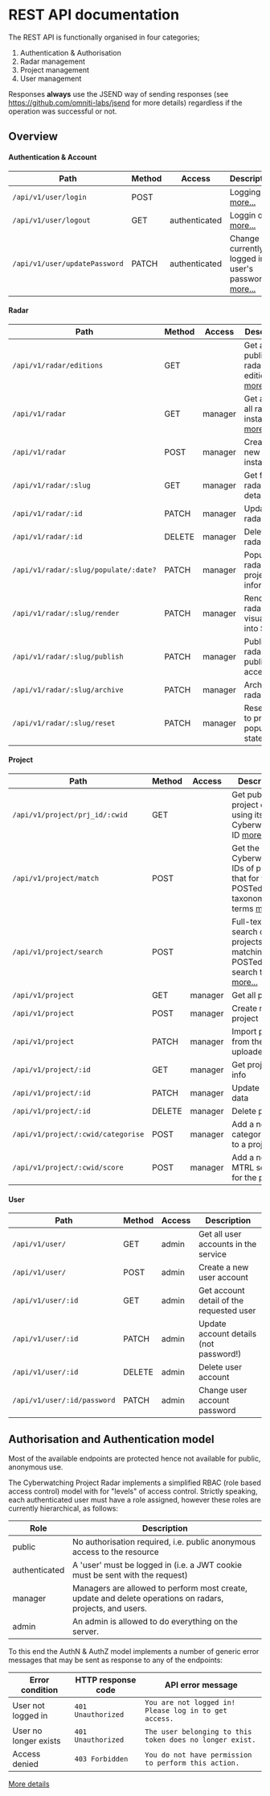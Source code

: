 # REST API documentation

The REST API is functionally organised in four categories;

1. Authentication & Authorisation
1. Radar management
1. Project management
1. User management

Responses **always** use the JSEND way of sending responses (see https://github.com/omniti-labs/jsend for more details) regardless if the operation was successful or not.

## Overview

#### Authentication & Account

Path                          | Method | Access        | Description
------------------------------|--------|---------------|----------------------------------------
`/api/v1/user/login`          | POST   |               | Logging in. [more...](auth/auth_login.md)
`/api/v1/user/logout`         | GET    | authenticated | Loggin out. [more...](auth/auth_logout.md)
`/api/v1/user/updatePassword` | PATCH  | authenticated | Change the currently logged in user's password. [more...](auth/auth_password.md)

#### Radar 

Path                                  | Method | Access    | Description
--------------------------------------|--------|-----------|----------------------------------------
`/api/v1/radar/editions`              | GET    |           | Get a list of published radar editions [more...](radar/radar_editions.md)
`/api/v1/radar`                       | GET    | manager   | Get a list of all radar instances [more...](radar/radar_get_all.md)
`/api/v1/radar`                       | POST   | manager   | Create a new radar instance
`/api/v1/radar/:slug`                 | GET    | manager   | Get full radar details
`/api/v1/radar/:id`                   | PATCH  | manager   | Update radar 
`/api/v1/radar/:id`                   | DELETE | manager   | Delete a radar
`/api/v1/radar/:slug/populate/:date?` | PATCH  | manager   | Populate a radar with project information.
`/api/v1/radar/:slug/render`          | PATCH  | manager   | Render the radar visualisation into SVG
`/api/v1/radar/:slug/publish`         | PATCH  | manager   | Publish the radar for public access
`/api/v1/radar/:slug/archive`         | PATCH  | manager   | Archive the radar 
`/api/v1/radar/:slug/reset`           | PATCH  | manager   | Reset radar to pre-populated state

#### Project

Path                               | Method | Access    | Description
-----------------------------------|--------|-----------|----------------------------------------
`/api/v1/project/prj_id/:cwid`     | GET    |           | Get public project data using its Cyberwatching ID [more...](project/project_get_cwid.md)
`/api/v1/project/match`            | POST   |           | Get the Cyberwatching IDs of projects that for the POSTed taxonomy terms [more...](project/project_match.md)
`/api/v1/project/search`           | POST   |           | Full-text search of projects matching the POSTed search terms. [more...](project/project_search.md)
`/api/v1/project`                  | GET    | manager   | Get all projects
`/api/v1/project`                  | POST   | manager   | Create new project
`/api/v1/project`                  | PATCH  | manager   | Import projects from the uploaded file
`/api/v1/project/:id`              | GET    | manager   | Get project info
`/api/v1/project/:id`              | PATCH  | manager   | Update project data
`/api/v1/project/:id`              | DELETE | manager   | Delete project
`/api/v1/project/:cwid/categorise` | POST   | manager   | Add a new categorisation to a project
`/api/v1/project/:cwid/score`      | POST   | manager   | Add a new MTRL score for the project

#### User

Path                          | Method | Access    | Description
------------------------------|--------|-----------|----------------------------------------
`/api/v1/user/`               | GET    | admin     | Get all user accounts in the service
`/api/v1/user/`               | POST   | admin     | Create a new user account
`/api/v1/user/:id`            | GET    | admin     | Get account detail of the requested user
`/api/v1/user/:id`            | PATCH  | admin     | Update account details (not password!)
`/api/v1/user/:id`            | DELETE | admin     | Delete user account
`/api/v1/user/:id/password`   | PATCH  | admin     | Change user account password

## Authorisation and Authentication model

Most of the available endpoints are protected hence not available for public, anonymous use.

The Cyberwatching Project Radar implements a simplified RBAC (role based access control) model with for "levels" of access control. Strictly speaking, each authenticated user must have a role assigned, however these roles are currently hierarchical, as follows:

Role          | Description
--------------|------------
public        | No authorisation required, i.e. public anonymous access to the resource
authenticated | A 'user' must be logged in (i.e. a JWT cookie must be sent with the request)
manager       | Managers are allowed to perform most create, update and delete operations on radars, projects, and users.
admin         | An admin is allowed to do everything on the server.

To this end the AuthN & AuthZ model implements a number of generic error messages that may be sent as response to any of the endpoints:

Error condition       | HTTP response code  | API error message 
----------------------|---------------------|------------------
User not logged in    | `401 Unauthorized`  | `You are not logged in! Please log in to get access.`
User no longer exists | `401 Unauthorized`  | `The user belonging to this token does no longer exist.`
Access denied         | `403 Forbidden`     | `You do not have permission to perform this action.`

[More details](auth/auth_generic_messages.md)

